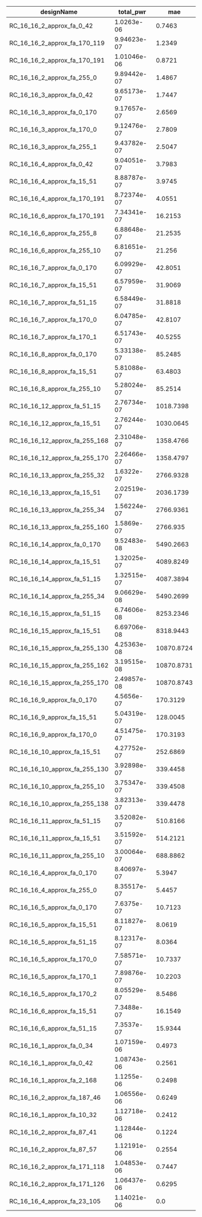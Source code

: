 | designName                    | total_pwr   | mae        |
| ----------------------------- | ----------- | ---------- |
| RC_16_16_2_approx_fa_0_42     | 1.0263e-06  | 0.7463     |
| RC_16_16_2_approx_fa_170_119  | 9.94623e-07 | 1.2349     |
| RC_16_16_2_approx_fa_170_191  | 1.01046e-06 | 0.8721     |
| RC_16_16_2_approx_fa_255_0    | 9.89442e-07 | 1.4867     |
| RC_16_16_3_approx_fa_0_42     | 9.65173e-07 | 1.7447     |
| RC_16_16_3_approx_fa_0_170    | 9.17657e-07 | 2.6569     |
| RC_16_16_3_approx_fa_170_0    | 9.12476e-07 | 2.7809     |
| RC_16_16_3_approx_fa_255_1    | 9.43782e-07 | 2.5047     |
| RC_16_16_4_approx_fa_0_42     | 9.04051e-07 | 3.7983     |
| RC_16_16_4_approx_fa_15_51    | 8.88787e-07 | 3.9745     |
| RC_16_16_4_approx_fa_170_191  | 8.72374e-07 | 4.0551     |
| RC_16_16_6_approx_fa_170_191  | 7.34341e-07 | 16.2153    |
| RC_16_16_6_approx_fa_255_8    | 6.88648e-07 | 21.2535    |
| RC_16_16_6_approx_fa_255_10   | 6.81651e-07 | 21.256     |
| RC_16_16_7_approx_fa_0_170    | 6.09929e-07 | 42.8051    |
| RC_16_16_7_approx_fa_15_51    | 6.57959e-07 | 31.9069    |
| RC_16_16_7_approx_fa_51_15    | 6.58449e-07 | 31.8818    |
| RC_16_16_7_approx_fa_170_0    | 6.04785e-07 | 42.8107    |
| RC_16_16_7_approx_fa_170_1    | 6.51743e-07 | 40.5255    |
| RC_16_16_8_approx_fa_0_170    | 5.33138e-07 | 85.2485    |
| RC_16_16_8_approx_fa_15_51    | 5.81088e-07 | 63.4803    |
| RC_16_16_8_approx_fa_255_10   | 5.28024e-07 | 85.2514    |
| RC_16_16_12_approx_fa_51_15   | 2.76734e-07 | 1018.7398  |
| RC_16_16_12_approx_fa_15_51   | 2.76244e-07 | 1030.0645  |
| RC_16_16_12_approx_fa_255_168 | 2.31048e-07 | 1358.4766  |
| RC_16_16_12_approx_fa_255_170 | 2.26466e-07 | 1358.4797  |
| RC_16_16_13_approx_fa_255_32  | 1.6322e-07  | 2766.9328  |
| RC_16_16_13_approx_fa_15_51   | 2.02519e-07 | 2036.1739  |
| RC_16_16_13_approx_fa_255_34  | 1.56224e-07 | 2766.9361  |
| RC_16_16_13_approx_fa_255_160 | 1.5869e-07  | 2766.935   |
| RC_16_16_14_approx_fa_0_170   | 9.52483e-08 | 5490.2663  |
| RC_16_16_14_approx_fa_15_51   | 1.32025e-07 | 4089.8249  |
| RC_16_16_14_approx_fa_51_15   | 1.32515e-07 | 4087.3894  |
| RC_16_16_14_approx_fa_255_34  | 9.06629e-08 | 5490.2699  |
| RC_16_16_15_approx_fa_51_15   | 6.74606e-08 | 8253.2346  |
| RC_16_16_15_approx_fa_15_51   | 6.69706e-08 | 8318.9443  |
| RC_16_16_15_approx_fa_255_130 | 4.25363e-08 | 10870.8724 |
| RC_16_16_15_approx_fa_255_162 | 3.19515e-08 | 10870.8731 |
| RC_16_16_15_approx_fa_255_170 | 2.49857e-08 | 10870.8743 |
| RC_16_16_9_approx_fa_0_170    | 4.5656e-07  | 170.3129   |
| RC_16_16_9_approx_fa_15_51    | 5.04319e-07 | 128.0045   |
| RC_16_16_9_approx_fa_170_0    | 4.51475e-07 | 170.3193   |
| RC_16_16_10_approx_fa_15_51   | 4.27752e-07 | 252.6869   |
| RC_16_16_10_approx_fa_255_130 | 3.92898e-07 | 339.4458   |
| RC_16_16_10_approx_fa_255_10  | 3.75347e-07 | 339.4508   |
| RC_16_16_10_approx_fa_255_138 | 3.82313e-07 | 339.4478   |
| RC_16_16_11_approx_fa_51_15   | 3.52082e-07 | 510.8166   |
| RC_16_16_11_approx_fa_15_51   | 3.51592e-07 | 514.2121   |
| RC_16_16_11_approx_fa_255_10  | 3.00064e-07 | 688.8862   |
| RC_16_16_4_approx_fa_0_170    | 8.40697e-07 | 5.3947     |
| RC_16_16_4_approx_fa_255_0    | 8.35517e-07 | 5.4457     |
| RC_16_16_5_approx_fa_0_170    | 7.6375e-07  | 10.7123    |
| RC_16_16_5_approx_fa_15_51    | 8.11827e-07 | 8.0619     |
| RC_16_16_5_approx_fa_51_15    | 8.12317e-07 | 8.0364     |
| RC_16_16_5_approx_fa_170_0    | 7.58571e-07 | 10.7337    |
| RC_16_16_5_approx_fa_170_1    | 7.89876e-07 | 10.2203    |
| RC_16_16_5_approx_fa_170_2    | 8.05529e-07 | 8.5486     |
| RC_16_16_6_approx_fa_15_51    | 7.3488e-07  | 16.1549    |
| RC_16_16_6_approx_fa_51_15    | 7.3537e-07  | 15.9344    |
| RC_16_16_1_approx_fa_0_34     | 1.07159e-06 | 0.4973     |
| RC_16_16_1_approx_fa_0_42     | 1.08743e-06 | 0.2561     |
| RC_16_16_1_approx_fa_2_168    | 1.1255e-06  | 0.2498     |
| RC_16_16_2_approx_fa_187_46   | 1.06556e-06 | 0.6249     |
| RC_16_16_1_approx_fa_10_32    | 1.12718e-06 | 0.2412     |
| RC_16_16_2_approx_fa_87_41    | 1.12844e-06 | 0.1224     |
| RC_16_16_2_approx_fa_87_57    | 1.12191e-06 | 0.2554     |
| RC_16_16_2_approx_fa_171_118  | 1.04853e-06 | 0.7447     |
| RC_16_16_2_approx_fa_171_126  | 1.06437e-06 | 0.6295     |
| RC_16_16_4_approx_fa_23_105   | 1.14021e-06 | 0.0        |
